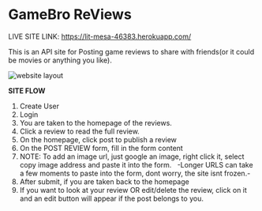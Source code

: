 # GameBro ReViews
LIVE SITE LINK:
https://lit-mesa-46383.herokuapp.com/

This is an API site for Posting game reviews to share with friends(or it could be movies or anything you like).

![website layout](https://user-images.githubusercontent.com/28571966/37611576-11f17800-2b79-11e8-987b-5a96b4f852e2.png)

**SITE FLOW**

1. Create User
2. Login
3. You are taken to the homepage of the reviews.
4. Click a review to read the full review.
5. On the homepage, click post to publish a review
6. On the POST REVIEW form, fill in the form content
7. NOTE: To add an image url, just google an image, right click it, select copy image address and paste it into the form.
   -Longer URLS can take a few moments to paste into the form, dont worry, the site isnt frozen.-
8. After submit, if you are taken back to the homepage
9. If you want to look at your review OR edit/delete the review, click on it and an edit button will appear if the post belongs to you.
